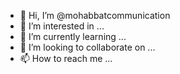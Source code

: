 - 👋 Hi, I’m @mohabbatcommunication
- 👀 I’m interested in ...
- 🌱 I’m currently learning ...
- 💞️ I’m looking to collaborate on ...
- 📫 How to reach me ...

<!---
mohabbatcommunication/mohabbatcommunication is a ✨ special ✨ repository because its `README.md` (this file) appears on your GitHub profile.
You can click the Preview link to take a look at your changes.
--->
